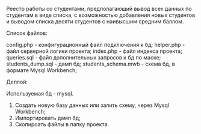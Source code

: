 Реестр работы со студентами, предполагающий вывод всех данных по студентам в виде списка, с возможностью добавления новых студентов и выводом списка десяти студентов с наивысшим средним баллом.

Список файлов:

config.php - конфигурационный файл подключения к бд;
helper.php - файл серверной логики проекта;
index.php - файл индекса проекта;
queries.sql - файл дополнительных запросов к бд по маске;
students_dump.sql - дамп бд;
students_schema.mwb - схема бд, в формате Mysql Workbench;

Деплой:

Используемая бд - mysql.

1) Создать новую базу данных или залить схему, через Mysql Workbench;
2) Импортировать дамп бд;
3) Скопироать файлы в папку проекта.
